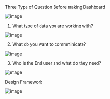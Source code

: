 Three Type of Question Before making Dashboard 

![image](https://github.com/user-attachments/assets/c20f0020-ba54-46dd-8417-b7f96d671cd3)


1. What type of data you are working with?
   
![image](https://github.com/user-attachments/assets/e50fe6b2-d365-4a81-9784-771e455aad7d)


2. What do you want to commminicate?

![image](https://github.com/user-attachments/assets/fc36d0af-e734-49bb-8f15-908743cdece6)

3. Who is the End user and what do they need?

![image](https://github.com/user-attachments/assets/03767050-3e37-4f27-8971-04eb82490ee3)


Design Framework

![image](https://github.com/user-attachments/assets/cab51cf2-5082-45c6-b791-1b94ce948b75)



